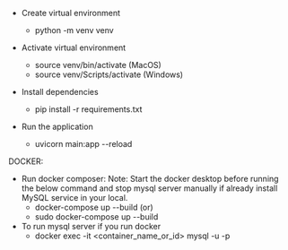 - Create virtual environment
    - python -m venv venv
- Activate virtual environment
    - source venv/bin/activate (MacOS)
    - source venv/Scripts/activate (Windows)
- Install dependencies
    - pip install -r requirements.txt

- Run the application
    - uvicorn main:app --reload


DOCKER: 
- Run docker composer:
    Note: Start the docker desktop before running the below command and stop mysql server manually if already install MySQL service in your local.
    - docker-compose up --build 
    (or) 
    - sudo docker-compose up --build
- To run mysql server if you run docker 
    - docker exec -it <container_name_or_id> mysql -u <user> -p